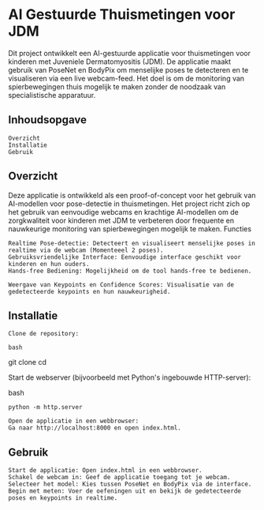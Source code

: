 # AI Gestuurde Thuismetingen voor JDM

Dit project ontwikkelt een AI-gestuurde applicatie voor thuismetingen voor kinderen met Juveniele Dermatomyositis (JDM). De applicatie maakt gebruik van PoseNet en BodyPix om menselijke poses te detecteren en te visualiseren via een live webcam-feed. Het doel is om de monitoring van spierbewegingen thuis mogelijk te maken zonder de noodzaak van specialistische apparatuur.
## Inhoudsopgave

    Overzicht
    Installatie
    Gebruik
    
    

## Overzicht

Deze applicatie is ontwikkeld als een proof-of-concept voor het gebruik van AI-modellen voor pose-detectie in thuismetingen. Het project richt zich op het gebruik van eenvoudige webcams en krachtige AI-modellen om de zorgkwaliteit voor kinderen met JDM te verbeteren door frequente en nauwkeurige monitoring van spierbewegingen mogelijk te maken.
Functies

    Realtime Pose-detectie: Detecteert en visualiseert menselijke poses in realtime via de webcam (Momenteeel 2 poses).
    Gebruiksvriendelijke Interface: Eenvoudige interface geschikt voor kinderen en hun ouders.
    Hands-free Bediening: Mogelijkheid om de tool hands-free te bedienen.
  
    Weergave van Keypoints en Confidence Scores: Visualisatie van de gedetecteerde keypoints en hun nauwkeurigheid.



## Installatie

    Clone de repository:

    bash

git clone <repository-url>
cd <repository-directory>



Start de webserver (bijvoorbeeld met Python's ingebouwde HTTP-server):

bash

    python -m http.server

    Open de applicatie in een webbrowser:
    Ga naar http://localhost:8000 en open index.html.

## Gebruik

    Start de applicatie: Open index.html in een webbrowser.
    Schakel de webcam in: Geef de applicatie toegang tot je webcam.
    Selecteer het model: Kies tussen PoseNet en BodyPix via de interface.
    Begin met meten: Voer de oefeningen uit en bekijk de gedetecteerde poses en keypoints in realtime.




